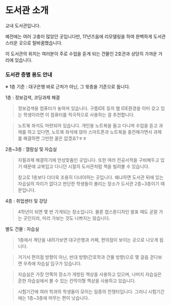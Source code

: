 # 도서관 소개

교내 도서관입니다.

예전에는 여러 고충이 많았던 곳입니다만, 17년즈음에 리모델링을 하여 완벽하게 도서관스러운 곳으로 탈바꿈했습니다.

이 도서관의 위치는 여러분이 주로 수업을 듣게 되는 건물인 2호관과 상당히 가까운 거리에 있습니다.


### 도서관 층별 용도 안내

※ 1층 기준 : 대구은행 바로 근처가 아닌, 그 윗층을 기준으로 둡니다.

1층 : 정보검색, 코딩과제 해결
> 정보검색용 컴퓨터가 놓여져 있습니다. 구름IDE 등의 웹 IDE환경을 이미 갖고 있는 학생이라면 이 컴퓨터를 적극적으로 사용하는 걸 추천합니다.

> 노트북 좌석도 마련되어 있습니다. 개인용 노트북을 들고 다니며 수업을 듣고 과제를 하고 있다면, 노트북 좌석에 앉아 스마트폰과 노트북을 충전해가면서 과제를 해결하면 그만한 꿀은 없겠죠?ㅎㅎ

2층~3층 : 열람실 및 자습실
> 자필과제 해결하기에 안성맞춤인 곳입니다. 또한 여러 전공서적을 구비해두고 있기 때문에 교복입고 다니던 시절의 도서관처럼 책을 빌려볼 수 있습니다.
>
> 참고로 1층보다 더더욱 조용히 다녀야하는 곳입니다. 왜냐하면 도서관 뒤에 있는 자습실의 자리가 없다고 판단한 학생들이 몰리는 장소가 도서관 2층~3층이기 때문입니다.

4층 : 취업센터 및 강당
> 4학년이 되면 몇 번 가게되는 장소입니다. 물론 캡스톤디자인 발표 때도 곧잘 가는 곳인지라, 미리 가보는 것도 나쁘지는 않습니다.

별도 건물 : 자습실
> 1층에서 계단을 내려가보면 대구은행과 카페, 편의점이 보이는 곳으로 나오게 됩니다.

> 거기서 편의점 방향이 아닌, 반대 방향(간호학과 건물 방향)으로 몇 걸음 걷다보면 우측에 자습실 입구가 있습니다.

> 자습실은 가장 안쪽의 장소가 개방된 책상을 사용하고 있으며, 나머지 자습실은 흔한 자습실에서 볼 수 있는 칸막이형 책상을 사용하고 있습니다.

> 시험기간에 여러 학과의 학생들이 모이는 일종의 전쟁터입니다. 그러니 시험기간에는 1층~3층에 머무는 편이 낫습니다.

